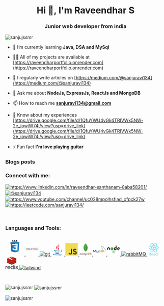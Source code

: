 <h1 align="center">Hi 👋, I'm Raveendhar S</h1>
<h3 align="center">Junior web developer from india</h3>

<p align="left"> <img src="https://komarev.com/ghpvc/?username=sanjujssmr&label=Profile%20views&color=0e75b6&style=flat" alt="sanjujssmr" /> </p>

- 🌱 I’m currently learning **Java, DSA and MySql**

- 👨‍💻 All of my projects are available at [https://raveendharportfolio.onrender.com](https://raveendharportfolio.onrender.com)

- 📝 I regularly write articles on [https://medium.com/@sanjuravi134](https://medium.com/@sanjuravi134)

- 💬 Ask me about **NodeJs, ExpressJs, ReactJs and MongoDB**

- 📫 How to reach me **sanjuravi134@gmail.com**

- 📄 Know about my experiences [https://drive.google.com/file/d/1QfuYWU4vGk4TRIVWx5NW-2e_iowiW74i/view?usp=drive_link](https://drive.google.com/file/d/1QfuYWU4vGk4TRIVWx5NW-2e_iowiW74i/view?usp=drive_link)

- ⚡ Fun fact **I'm love playing guitar**

### Blogs posts
<!-- BLOG-POST-LIST:START -->
<!-- BLOG-POST-LIST:END -->

<h3 align="left">Connect with me:</h3>
<p align="left">
<a href="https://linkedin.com/in/https://www.linkedin.com/in/raveendhar-santhanam-8aba58201/" target="blank"><img align="center" src="https://raw.githubusercontent.com/rahuldkjain/github-profile-readme-generator/master/src/images/icons/Social/linked-in-alt.svg" alt="https://www.linkedin.com/in/raveendhar-santhanam-8aba58201/" height="30" width="40" /></a>
<a href="https://medium.com/@sanjuravi134" target="blank"><img align="center" src="https://raw.githubusercontent.com/rahuldkjain/github-profile-readme-generator/master/src/images/icons/Social/medium.svg" alt="@sanjuravi134" height="30" width="40" /></a>
<a href="https://www.youtube.com/c/https://www.youtube.com/channel/uc028mpolhsfiad_ofpck27w" target="blank"><img align="center" src="https://raw.githubusercontent.com/rahuldkjain/github-profile-readme-generator/master/src/images/icons/Social/youtube.svg" alt="https://www.youtube.com/channel/uc028mpolhsfiad_ofpck27w" height="30" width="40" /></a>
<a href="https://www.leetcode.com/https://leetcode.com/sanjuravi134/" target="blank"><img align="center" src="https://raw.githubusercontent.com/rahuldkjain/github-profile-readme-generator/master/src/images/icons/Social/leet-code.svg" alt="https://leetcode.com/sanjuravi134/" height="30" width="40" /></a>
</p>
<br/>

<h3 align="left">Languages and Tools:</h3>
<p align="left" style="display:"flex"; align-items:"center"; justify-content:"center"; gap:"10px"; flex-wrap:"wrap"> <a href="https://www.w3schools.com/css/" target="_blank" rel="noreferrer"> <img style="margin:10px" src="https://raw.githubusercontent.com/devicons/devicon/master/icons/css3/css3-original-wordmark.svg" alt="css3" width="40" height="40"/> </a> <a href="https://expressjs.com" target="_blank" rel="noreferrer"> <img src="https://raw.githubusercontent.com/devicons/devicon/master/icons/express/express-original-wordmark.svg" alt="express" width="40" height="40"/> </a> <a href="https://git-scm.com/" target="_blank" rel="noreferrer"> <img src="https://www.vectorlogo.zone/logos/git-scm/git-scm-icon.svg" alt="git" width="40" height="40"/> </a> <a href="https://www.java.com" target="_blank" rel="noreferrer"> <img src="https://raw.githubusercontent.com/devicons/devicon/master/icons/java/java-original.svg" alt="java" width="40" height="40"/> </a> <a href="https://developer.mozilla.org/en-US/docs/Web/JavaScript" target="_blank" rel="noreferrer"> <img src="https://raw.githubusercontent.com/devicons/devicon/master/icons/javascript/javascript-original.svg" alt="javascript" width="40" height="40"/> </a> <a href="https://www.mongodb.com/" target="_blank" rel="noreferrer"> <img src="https://raw.githubusercontent.com/devicons/devicon/master/icons/mongodb/mongodb-original-wordmark.svg" alt="mongodb" width="40" height="40"/> </a> <a href="https://www.mysql.com/" target="_blank" rel="noreferrer"> <img src="https://raw.githubusercontent.com/devicons/devicon/master/icons/mysql/mysql-original-wordmark.svg" alt="mysql" width="40" height="40"/> </a> <a href="https://nodejs.org" target="_blank" rel="noreferrer"> <img src="https://raw.githubusercontent.com/devicons/devicon/master/icons/nodejs/nodejs-original-wordmark.svg" alt="nodejs" width="40" height="40"/> </a> <a href="https://www.rabbitmq.com" target="_blank" rel="noreferrer"> <img src="https://www.vectorlogo.zone/logos/rabbitmq/rabbitmq-icon.svg" alt="rabbitMQ" width="40" height="40"/> </a> <a href="https://reactjs.org/" target="_blank" rel="noreferrer"> <img src="https://raw.githubusercontent.com/devicons/devicon/master/icons/react/react-original-wordmark.svg" alt="react" width="40" height="40"/> </a> <a href="https://redis.io" target="_blank" rel="noreferrer"> <img src="https://raw.githubusercontent.com/devicons/devicon/master/icons/redis/redis-original-wordmark.svg" alt="redis" width="40" height="40"/> </a> <a href="https://tailwindcss.com/" target="_blank" rel="noreferrer"> <img src="https://www.vectorlogo.zone/logos/tailwindcss/tailwindcss-icon.svg" alt="tailwind" width="40" height="40"/> </a> </p>
<br/>

<p><img align="left" src="https://github-readme-stats.vercel.app/api/top-langs?username=sanjujssmr&show_icons=true&locale=en&layout=compact" alt="sanjujssmr" /></p>

<p>&nbsp;<img align="center" src="https://github-readme-stats.vercel.app/api?username=sanjujssmr&show_icons=true&locale=en" alt="sanjujssmr" /></p>

<p><img align="center" src="https://github-readme-streak-stats.herokuapp.com/?user=sanjujssmr&" alt="sanjujssmr" /></p>

